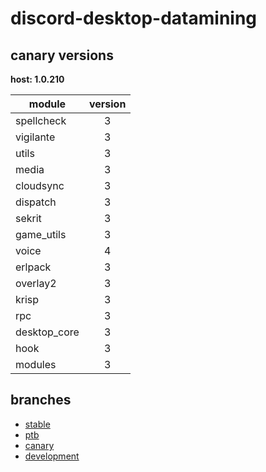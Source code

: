 # discord-desktop-datamining

## canary versions

**host: 1.0.210**

| module | version |
| ------ | :-----: |
| spellcheck | 3 |
| vigilante | 3 |
| utils | 3 |
| media | 3 |
| cloudsync | 3 |
| dispatch | 3 |
| sekrit | 3 |
| game_utils | 3 |
| voice | 4 |
| erlpack | 3 |
| overlay2 | 3 |
| krisp | 3 |
| rpc | 3 |
| desktop_core | 3 |
| hook | 3 |
| modules | 3 |

## branches

- [stable](https://github.com/OpenAsar/discord-desktop-datamining/tree/stable)
- [ptb](https://github.com/OpenAsar/discord-desktop-datamining/tree/ptb)
- [canary](https://github.com/OpenAsar/discord-desktop-datamining/tree/canary)
- [development](https://github.com/OpenAsar/discord-desktop-datamining/tree/development)